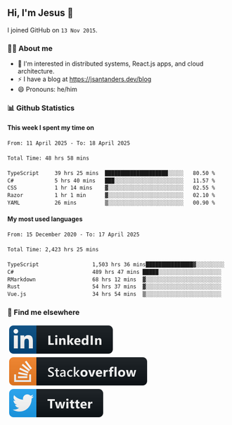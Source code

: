 ## Hi, I'm Jesus 👋

I joined GitHub on `13 Nov 2015`.

<!-- Talking about you -->

### 👨‍💻 About me

- 👦 I'm interested in distributed systems, React.js apps, and cloud architecture.
- ⚡️ I have a blog at <https://jsantanders.dev/blog>
- 😄 Pronouns: he/him

### 📊 Github Statistics

#### This week I spent my time on

<!--START_SECTION:weekly-->

```txt
From: 11 April 2025 - To: 18 April 2025

Total Time: 48 hrs 58 mins

TypeScript     39 hrs 25 mins  ████████████████████░░░░░   80.50 %
C#             5 hrs 40 mins   ███░░░░░░░░░░░░░░░░░░░░░░   11.57 %
CSS            1 hr 14 mins    ▓░░░░░░░░░░░░░░░░░░░░░░░░   02.55 %
Razor          1 hr 1 min      ▓░░░░░░░░░░░░░░░░░░░░░░░░   02.10 %
YAML           26 mins         ▒░░░░░░░░░░░░░░░░░░░░░░░░   00.90 %
```

<!--END_SECTION:weekly-->

#### My most used languages

<!--START_SECTION:alltime-->

```txt
From: 15 December 2020 - To: 17 April 2025

Total Time: 2,423 hrs 25 mins

TypeScript                 1,503 hrs 36 mins███████████████▓░░░░░░░░░   62.04 %
C#                         489 hrs 47 mins █████░░░░░░░░░░░░░░░░░░░░   20.21 %
RMarkdown                  68 hrs 12 mins  ▓░░░░░░░░░░░░░░░░░░░░░░░░   02.81 %
Rust                       54 hrs 37 mins  ▓░░░░░░░░░░░░░░░░░░░░░░░░   02.25 %
Vue.js                     34 hrs 54 mins  ▒░░░░░░░░░░░░░░░░░░░░░░░░   01.44 %
```

<!--END_SECTION:alltime-->

### 📢 Find me elsewhere

<p>
  <a target="_blank" href="https://linkedin.com/in/jsantanders">
    <img src="https://github.com/jsantanders/jsantanders/blob/master/img/linkedin.svg" alt="LinkedIn" style="vertical-align:top; margin:4px">
  </a>
  
  <a target="_blank" href="https://stackoverflow.com/users/7318331/jesus-santander">
    <img src="https://github.com/jsantanders/jsantanders/blob/master/img/stackoverflow.svg" alt="StackOverflow" style="vertical-align:top; margin:4px">
  </a>
  
  <a target="_blank" href="http://twitter.com/jsantanders">
    <img src="https://github.com/jsantanders/jsantanders/blob/master/img/twitter.svg" alt="Twitter" style="vertical-align:top; margin:4px">
  </a>
</p>
